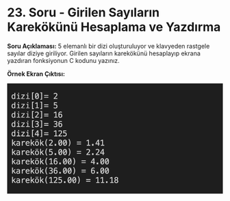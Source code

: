# 23. Soru - Girilen Sayıların Karekökünü Hesaplama ve Yazdırma

**Soru Açıklaması:**
5 elemanlı bir dizi oluşturuluyor ve klavyeden rastgele sayılar diziye giriliyor. 
Girilen sayıların karekökünü hesaplayıp ekrana yazdıran fonksiyonun C kodunu yazınız.

**Örnek Ekran Çıktısı:**

![alt text](../Ekran-Çıktıları/Ekran-Resmi_23.png)
